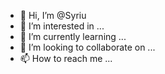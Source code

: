 - 👋 Hi, I’m @Syriu
- 👀 I’m interested in ...
- 🌱 I’m currently learning ...
- 💞️ I’m looking to collaborate on ...
- 📫 How to reach me ...

<!---
Syriu/Syriu is a ✨ special ✨ repository because its `README.md` (this file) appears on your GitHub profile.
You can click the Preview link to take a look at your changes.
--->
